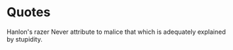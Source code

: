 Quotes
======

Hanlon's razer
Never attribute to malice that which is adequately explained by stupidity.


